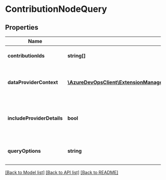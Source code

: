 # ContributionNodeQuery

## Properties
Name | Type | Description | Notes
------------ | ------------- | ------------- | -------------
**contributionIds** | **string[]** | The contribution ids of the nodes to find. | [optional] 
**dataProviderContext** | [**\AzureDevOpsClient\ExtensionManagement\AzureDevOpsClient\ExtensionManagement\Model\DataProviderContext**](DataProviderContext.md) | Contextual information that can be leveraged by contribution constraints | [optional] 
**includeProviderDetails** | **bool** | Indicator if contribution provider details should be included in the result. | [optional] 
**queryOptions** | **string** | Query options tpo be used when fetching ContributionNodes | [optional] 

[[Back to Model list]](../README.md#documentation-for-models) [[Back to API list]](../README.md#documentation-for-api-endpoints) [[Back to README]](../README.md)


